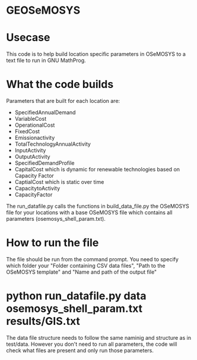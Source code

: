 # GEOSeMOSYS

# Usecase
This code is to help build location specific parameters in OSeMOSYS to a text file to run in GNU MathProg.

# What the code builds
Parameters that are built for each location are:

- SpecifiedAnnualDemand
- VariableCost
- OperationalCost
- FixedCost
- Emissionactivity
- TotalTechnologyAnnualActivity
- InputActivity
- OutputActivity
- SpecifiedDemandProfile
- CapitalCost which is dynamic for renewable technologies based on Capacity Factor
- CaptialCost which is static over time
- CapacitytoActivity
- CapacityFactor

The run_datafile.py calls the functions in build_data_file.py the OSeMOSYS file for your locations with a base OSeMOSYS file which contains all parameters (osemosys_shell_param.txt).

# How to run the file
The file should be run from the command prompt.
You need to specify which folder your "Folder containing CSV data files", "Path to the OSeMOSYS template" and "Name and path of the output file"

# python run_datafile.py data osemosys_shell_param.txt results/GIS.txt

The data file structure needs to follow the same naminig and structure as in test/data. However you don't need to run all parameters, the code will check what files are present and only run those parameters.